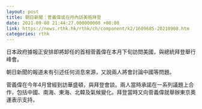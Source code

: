 ```yaml
---
layout: post
title: 朝日新聞：菅義偉或在月內訪美晤拜登
date: 2021-09-08 21:44:27.000000000 +08:00
link: https://news.rthk.hk/rthk/ch/component/k2/1609685-20210908.htm
categories: rthk
---
```


日本政府據報正安排即將卸任的首相菅義偉在本月下旬訪問美國，與總統拜登舉行峰會。

朝日新聞的報道未有引述任何消息來源，又說兩人將會討論中國等問題。

菅義偉在今年4月曾經到訪華盛頓，與拜登會談。兩人當時承諾在一系列議題上合作，包括中國、南海、東海、北韓及氣候變化。拜登當時又向菅義偉就舉辦東京奧運表示支持。

